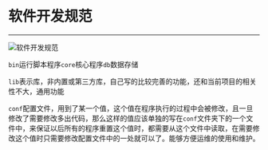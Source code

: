 # 软件开发规范

---

![软件开发规范](D:\repository\PythonNotes\images\软件开发规范.png)

`bin`运行脚本程序`core`核心程序`db`数据存储

`lib`表示库，非内置或第三方库，自己写的比较完善的功能，还和当前项目的相关性不大，通用功能

`conf`配置文件，用到了某一个值，这个值在程序执行的过程中会被修改，且一旦修改了需要修改多出代码，那么这样的值应该单独的写在`conf`文件夹下的一个文件中，来保证以后所有的程序重置这个值时，都需要从这个文件中读取，在需要修改这个值时只需要修改配置文件中的一处就可以了。能够方便运维的使用和维护。
